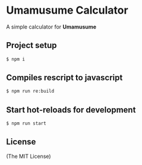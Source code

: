 Umamusume Calculator  
==========================

A simple calculator for **Umamusume**

## Project setup  
```bash
$ npm i
```

## Compiles rescript to javascript
```bash
$ npm run re:build
```

## Start hot-reloads for development
```bash
$ npm run start
```

## License
(The MIT License)  